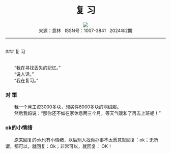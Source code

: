 # <center>复 习</center>

<div align=center><img src="http://fslib.vip.qikan.cn/img.ashx?key=%d7%f7%d5%df%a3%ba"></div>

<center>来源：意林   ISSN号：1007-3841   2024年2期</center>

* * *

<br>### 复 习

  
<br>　　“我在寻找丢失的記忆。”  
　　“说人话。”  
　　“我在复习。”

### 对 策

  
　　我一个月工资3000多块，想买件8000多块的羽绒服。  
　　然后我妈说：“那你还不如在家休息两三个月，等天气暖和了再去上班呢！”

### ok的小情绪

  
　　原来回复的ok也有小情绪，以后别人找你办事不太愿意就回复：ok；无所谓，都可以，就回复：Ok；非常可以，就回复： OK！
